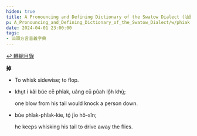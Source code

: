 ```yaml
---
hiden: true
title: A Pronouncing and Defining Dictionary of the Swatow Dialect (汕頭方言音義字典) / phiak
p: A_Pronouncing_and_Defining_Dictionary_of_the_Swatow_Dialect/w/phiak
date: 2024-04-01 23:00:00
tags: 
- 汕頭方言音義字典
---
```


[↩️ 轉總目錄](/A_Pronouncing_and_Defining_Dictionary_of_the_Swatow_Dialect)


**掉**
- To whisk sidewise; to flop.

- khṳt i kâi búe cē phîak, uâng cū pûah lô̤h khṳ̀;

  one blow from his tail would knock a person down.

- búe phîak-phîak-kìe, tó̤ jīo hô-sîn;

  he keeps whisking his tail to drive away the flies.
